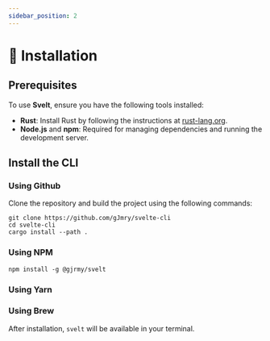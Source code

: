 ```yaml
---
sidebar_position: 2
---
```


# 🚀 Installation

## Prerequisites

To use **Svelt**, ensure you have the following tools installed:

- **Rust**: Install Rust by following the instructions at [rust-lang.org](https://www.rust-lang.org/).
- **Node.js** and **npm**: Required for managing dependencies and running the development server.

## Install the CLI

### Using Github

Clone the repository and build the project using the following commands:

```npm bash
git clone https://github.com/gJmry/svelte-cli
cd svelte-cli
cargo install --path .
```

### Using NPM

```npm bash
npm install -g @gjrmy/svelt
```

### Using Yarn

### Using Brew

After installation, `svelt` will be available in your terminal.

